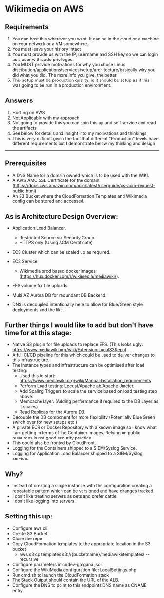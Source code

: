 # Wikimedia on AWS
## Requirements
1. You can host this wherever you want. It can be in the cloud or a machine on your network or a
VM somewhere.
2. You must leave your history intact
3. You must provide us with the IP, username and SSH key so we can login as a user with sudo
privileges.
4. You MUST provide motivations for why you chose Linux
distribution/applications/services/setup/architecture/basically why you did what you did. The
more info you give, the better
5. This setup must be production quality, ie it should be setup as if this was going to be run in a
production environment.

## Answers
1. Hosting on AWS
2. Not Applicable with my approach
3. Not going to provide this you can spin this up and self service and read the artifacts
4. See below for details and insight into my motivations and thinkings
5. This is very difficult given the fact that different "Production" levels have different requirements but I demonstrate below my thinking and design

----
## Prerequisites
- A DNS Name for a domain owned which is to be used with the WIKI.
- A AWS AMC SSL Certificate for the domain. (https://docs.aws.amazon.com/acm/latest/userguide/gs-acm-request-public.html)
- An S3 Bucket where the CloudFormation Templates and Wikimedia config can be stored and accessed. 

## As is Architecture Design Overview:
- Application Load Balancer.
  - Restricted Source via Security Group
  - HTTPS only (Using ACM Certificate)
- ECS Cluster which can be scaled up as required.
- ECS Service
  - Wikimedia prod based docker images (https://hub.docker.com/r/wikimedia/mediawiki/).
- EFS volume for file uploads. 
- Multi AZ Aurora DB for redundant DB Backend.

- DNS is decoupled intentionally here to allow for Blue/Green style deployments and the like.

## Further things I would like to add but don't have time for at this stage:
- Native S3 plugin for file uploads to replace EFS. (This looks ugly: https://www.mediawiki.org/wiki/Extension:LocalS3Repo)
- A full CI/CD pipeline for this which could be used to deliver changes to this infrastructure.
- The Instance types and infrastructure can be optimised after load testing:
  - Used this to start: https://www.mediawiki.org/wiki/Manual:Installation_requirements
  - Perform Load testing: Locust/Apache ab/Apache Jmeter.
  - Add Scaling Triggers to scale the service based on load testing step above.
  - Memcache layer. (Adding performance if required to the DB Layer as it scales)
  - Read Replicas for the Aurora DB.
- Decouple the DB component for more flexibility (Potentially Blue Green switch over for new setups etc.)
- A private ECR or Docker Repository with a known image so I know what I am getting in terms of the Container images. Relying on public resources is not good security practice
- This could also be fronted by CloudFront. 
- Logging for the Containers shipped to a SIEM/Syslog Service.
- Logging for Application Load Balancer shipped to a SIEM/Syslog service.

## Why?
- Instead of creating a single instance with the configuration creating a repeatable pattern which can be versioned and have changes tracked.
- I don't like treating servers as pets and prefer cattle.
- I don't like logging into servers.

## Setting this up:
- Configure aws cli 
- Create S3 Bucket
- Clone the repo
- Copy CloudFormation templates to the appropriate location in the S3 bucket
  - aws s3 cp templates s3://{bucketname}/mediawiki/templates/ --recursive 
- Configure parameters in ci/dev-gargana.json
- Configure the WikiMedia configuration file: LocalSettings.php
- Run cmd.sh to launch the CloudFormation stack
- The Stack Output should contain the URL of the ALB.
- Configure the DNS to point to this endpoints DNS name as CNAME entry.
